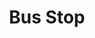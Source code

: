 ---
title: Bus Stop
tags: john
image: /files/john/Bus_Stop_2000.jpg
imageBase: Bus_Stop
alt: A woman waiting at a bus stop in front of a stone wall with vines and trees growing from it.      
width: 2000
height: 1500
imageDate: April 2012
location: Hong Kong SAR
camera: Canon T3i
metaDescription: A woman waiting at a bus stop in front of a stone wall with vines and trees growing from it.      
---